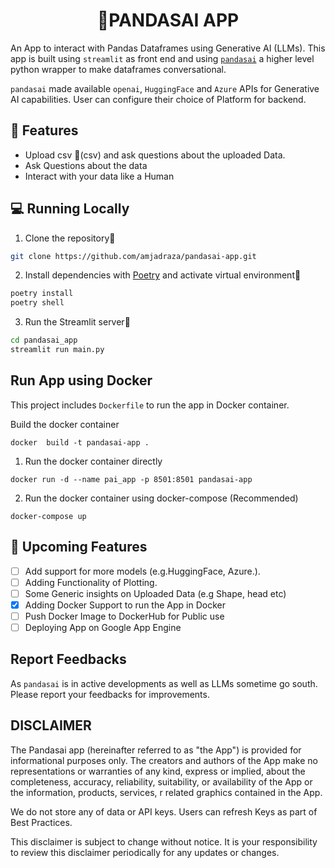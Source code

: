 <h1 align="center">
📖PANDASAI APP
</h1>

An App to interact with Pandas Dataframes using Generative AI (LLMs). This app is built using `streamlit`
as front end and using [`pandasai`](https://github.com/gventuri/pandas-ai) a higher level python wrapper to make dataframes conversational.

`pandasai` made available `openai`, `HuggingFace` and `Azure` APIs for Generative AI capabilities. 
User can configure their choice of Platform for backend.  

## 🔧 Features

- Upload csv 📁(csv) and ask questions about the uploaded Data.
- Ask Questions about the data
- Interact with your data like a Human

## 💻 Running Locally

1. Clone the repository📂

```bash
git clone https://github.com/amjadraza/pandasai-app.git
```

2. Install dependencies with [Poetry](https://python-poetry.org/) and activate virtual environment🔨

```bash
poetry install
poetry shell
```

3. Run the Streamlit server🚀

```bash
cd pandasai_app
streamlit run main.py 
```

Run App using Docker
--------------------
This project includes `Dockerfile` to run the app in Docker container.

Build the docker container

``docker  build -t pandasai-app .``

1. Run the docker container directly 

``docker run -d --name pai_app -p 8501:8501 pandasai-app``

2. Run the docker container using docker-compose (Recommended)

``docker-compose up``

## 🚀 Upcoming Features

- [ ] Add support for more models (e.g.HuggingFace, Azure.).
- [ ] Adding Functionality of Plotting.
- [ ] Some Generic insights on Uploaded Data (e.g Shape, head etc)
- [x] Adding Docker Support to run the App in Docker
- [ ] Push Docker Image to DockerHub for Public use
- [ ] Deploying App on Google App Engine

## Report Feedbacks

As `pandasai` is in active developments as well as LLMs sometime go south. 
Please report your feedbacks for improvements. 

## DISCLAIMER

The Pandasai app (hereinafter referred to as "the App") is provided for informational purposes only. 
The creators and authors of the App make no representations or warranties of any kind, 
express or implied, about the completeness, accuracy, reliability, suitability, 
or availability of the App or the information, products, services, 
r related graphics contained in the App.

We do not store any of data or API keys. Users can refresh Keys as part of Best Practices.

This disclaimer is subject to change without notice. It is your responsibility to review this disclaimer periodically 
for any updates or changes.